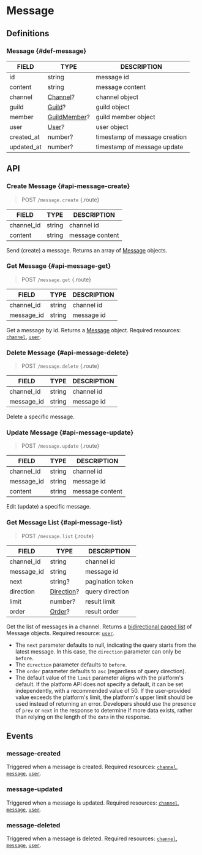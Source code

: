 # Message

## Definitions

### Message {#def-message}

| FIELD | TYPE | DESCRIPTION |
| --- | --- | --- |
| id | string | message id |
| content | string | message content |
| channel | [Channel](./channel.md#def-channel)? | channel object |
| guild | [Guild](./guild.md#def-guild)? | guild object |
| member | [GuildMember](./member.md#def-guild-member)? | guild member object |
| user | [User](./user.md#def-user)? | user object |
| created_at | number? | timestamp of message creation |
| updated_at | number? | timestamp of message update |

## API

### Create Message {#api-message-create}

> <badge>POST</badge> `/message.create` {.route}

| FIELD | TYPE | DESCRIPTION |
| --- | --- | --- |
| channel_id | string | channel id |
| content | string | message content |

Send (create) a message. Returns an array of [Message](#def-message) objects.

### Get Message {#api-message-get}

> <badge>POST</badge> `/message.get` {.route}

| FIELD | TYPE | DESCRIPTION |
| --- | --- | --- |
| channel_id | string | channel id |
| message_id | string | message id |

Get a message by id. Returns a [Message](#def-message) object. Required resources: [`channel`](./channel.md#def-channel), [`user`](./user.md#def-user).

### Delete Message {#api-message-delete}

> <badge>POST</badge> `/message.delete` {.route}

| FIELD | TYPE | DESCRIPTION |
| --- | --- | --- |
| channel_id | string | channel id |
| message_id | string | message id |

Delete a specific message.

### Update Message {#api-message-update}

> <badge>POST</badge> `/message.update` {.route}

| FIELD | TYPE | DESCRIPTION |
| --- | --- | --- |
| channel_id | string | channel id |
| message_id | string | message id |
| content | string | message content |

Edit (update) a specific message.

### Get Message List {#api-message-list}

> <badge>POST</badge> `/message.list` {.route}

| FIELD | TYPE | DESCRIPTION |
| --- | --- | --- |
| channel_id | string | channel id |
| message_id | string | message id |
| next | string? | pagination token |
| direction | [Direction](../protocol/api.md#bidi-list)? | query direction |
| limit | number? | result limit |
| order | [Order](../protocol/api.md#bidi-list)? | result order |

Get the list of messages in a channel. Returns a [bidirectional paged list](../protocol/api.md#bidi-list) of Message objects. Required resource: [`user`](./user.md#def-user).

- The `next` parameter defaults to null, indicating the query starts from the latest message. In this case, the `direction` parameter can only be `before`.
- The `direction` parameter defaults to `before`.
- The `order` parameter defaults to `asc` (regardless of query direction).
- The default value of the `limit` parameter aligns with the platform's default. If the platform API does not specify a default, it can be set independently, with a recommended value of 50. If the user-provided value exceeds the platform's limit, the platform's upper limit should be used instead of returning an error. Developers should use the presence of `prev` or `next` in the response to determine if more data exists, rather than relying on the length of the `data` in the response.

## Events

### message-created

Triggered when a message is created. Required resources: [`channel`](./channel.md#def-channel), [`message`](#def-message), [`user`](./user.md#def-user).

### message-updated

Triggered when a message is updated. Required resources: [`channel`](./channel.md#def-channel), [`message`](#def-message), [`user`](./user.md#def-user).

### message-deleted

Triggered when a message is deleted. Required resources: [`channel`](./channel.md#def-channel), [`message`](#def-message), [`user`](./user.md#def-user).
